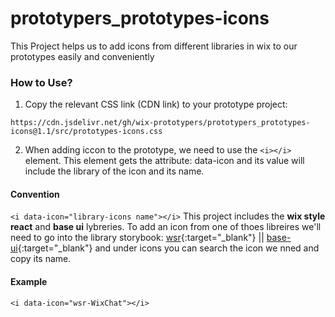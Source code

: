 # prototypers_prototypes-icons
This Project helps us to add icons from different libraries in wix to our prototypes easily and conveniently

### How to Use?
1. Copy the relevant CSS link (CDN link) to your prototype project:
```
https://cdn.jsdelivr.net/gh/wix-prototypers/prototypers_prototypes-icons@1.1/src/prototypes-icons.css
```

2. When adding iccon to the prototype, we need to use the <code>&#60;i&#62;&#60;/i&#62;</code> element. This element gets the attribute: data-icon and its value will include the library of the icon and its name.

#### Convention
<code>&#60;i data-icon="library-icons name"&#62;&#60;/i&#62;</code>
This project includes the **wix style react** and **base ui** lybreries.
To add an icon from one of thoes libreires we'll need to go into the library storybook:
[wsr](https://www.wix-style-react.com/storybook/?path=/story/foundations-foundations--icons){:target="\_blank"} || [base-ui](https://www.wix-pages.com/wix-base-ui/?path=/story/icons--inventory){:target="\_blank"} and under icons you can search the icon we nned and copy its name.

#### Example
```
<i data-icon="wsr-WixChat"></i>
```

